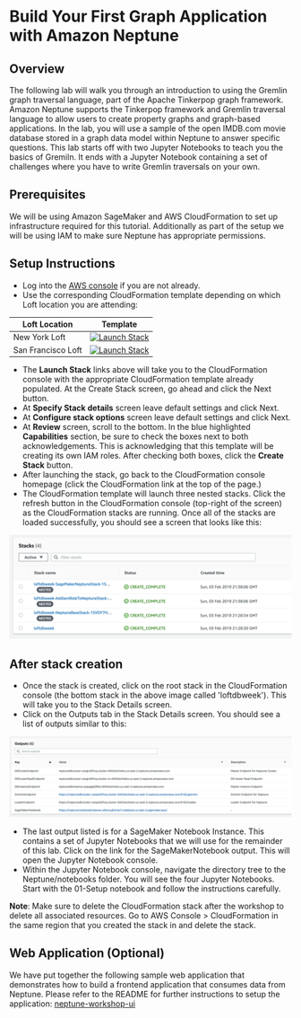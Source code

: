 # Build Your First Graph Application with Amazon Neptune

## Overview

The following lab will walk you through an introduction to using the Gremlin graph traversal language, part of the Apache Tinkerpop graph framework.  Amazon Neptune supports the Tinkerpop framework and Gremlin traversal language to allow users to create property graphs and graph-based applications.  In the lab, you will use a sample of the open IMDB.com movie database stored in a graph data model within Neptune to answer specific questions.  This lab starts off with two Jupyter Notebooks to teach you the basics of Gremiln.  It ends with a Jupyter Notebook containing a set of challenges where you have to write Gremlin traversals on your own.

## Prerequisites

We will be using Amazon SageMaker and AWS CloudFormation to set up infrastructure required for this tutorial. Additionally as part of the setup we will be using IAM to make sure Neptune has appropriate permissions.  

## Setup Instructions

*   Log into the [AWS console](https://console.aws.amazon.com/) if you are not already.
*   Use the corresponding CloudFormation template depending on which Loft location you are attending:

| Loft Location | Template |
| ------ | -------- |
| New York Loft | [![Launch Stack](https://cdn.rawgit.com/buildkite/cloudformation-launch-stack-button-svg/master/launch-stack.svg)](https://console.aws.amazon.com/cloudformation/home?region=us-east-2#/stacks/new?stackName=loftdbweek&templateURL=https://s3.amazonaws.com/loft-dbweek-neptune-us-east-2/dat310/cfn/neptune-sagemaker-base-stack-dat310.json) |
| San Francisco Loft | [![Launch Stack](https://cdn.rawgit.com/buildkite/cloudformation-launch-stack-button-svg/master/launch-stack.svg)](https://console.aws.amazon.com/cloudformation/home?region=us-west-2#/stacks/new?stackName=loftdbweek&templateURL=https://s3.amazonaws.com/loft-dbweek-neptune-us-west-2/dat310/cfn/neptune-sagemaker-base-stack-dat310.json) |

*   The **Launch Stack** links above will take you to the CloudFormation console with the appropriate CloudFormation template already populated.  At the Create Stack screen, go ahead and click the Next button.
*   At **Specify Stack details** screen leave default settings and click Next.
*   At **Configure stack options** screen leave default settings and click Next.
*   At **Review** screen, scroll to the bottom.  In the blue highlighted **Capabilities** section, be sure to check the boxes next to both acknowledgements.  This is acknowledging that this template will be creating its own IAM roles.  After checking both boxes, click the **Create Stack** button.
*   After launching the stack, go back to the CloudFormation console homepage (click the CloudFormation link at the top of the page.)
*   The CloudFormation template will launch three nested stacks.  Click the refresh button in the CloudFormation console (top-right of the screen) as the CloudFormation stacks are running.  Once all of the stacks are loaded successfully, you should see a screen that looks like this:

![neptune-cfn-success](../img/neptune-cfn-success.png)

## After stack creation

*   Once the stack is created, click on the root stack in the CloudFormation console (the bottom stack in the above image called 'loftdbweek').  This will take you to the Stack Details screen.
*   Click on the Outputs tab in the Stack Details screen.  You should see a list of outputs similar to this:

![neptune-cfn-outputs](../img/neptune-cfn-outputs.png)

*   The last output listed is for a SageMaker Notebook Instance.  This contains a set of Jupyter Notebooks that we will use for the remainder of this lab.  Click on the link for the SageMakerNotebook output.  This will open the Jupyter Notebook console. 
*   Within the Jupyter Notebook console, navigate the directory tree to the Neptune/notebooks folder.  You will see the four Jupyter Notebooks.  Start with the 01-Setup notebook and follow the instructions carefully. 

**Note**: Make sure to delete the CloudFormation stack after the workshop to delete all associated resources. Go to AWS Console > CloudFormation in the same region that you created the stack in and delete the stack.


## Web Application (Optional)

We have put together the following sample web application that demonstrates how to build a frontend application that consumes data from Neptune. Please refer to the README for further instructions to setup the application: [neptune-workshop-ui](https://github.com/triggan/neptune-workshop-ui)

